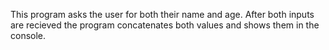 This program asks the user for both their name and age. After both inputs are recieved the program concatenates both values and shows them in the console. 